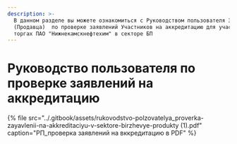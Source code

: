 ```yaml
---
description: >-
  В данном разделе вы можете ознакомиться с Руководством пользователя Заказчика
  (Продавца)  по проверке заявлений Участников на аккредитацию для участия в
  торгах ПАО "Нижнекамскнефтехим" в секторе БП
---
```


# Руководство пользователя по проверке заявлений на аккредитацию

{% file src="../.gitbook/assets/rukovodstvo-polzovatelya\_proverka-zayavlenii-na-akkreditaciyu-v-sektore-birzhevye-produkty \(1\).pdf" caption="РП\_проверка заявлений на вккредитацию в PDF" %}

